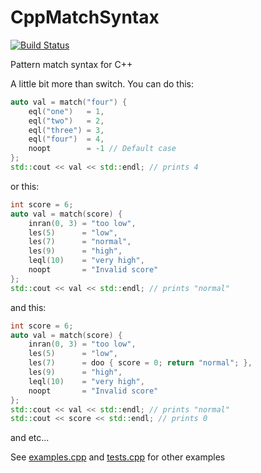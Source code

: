CppMatchSyntax
==============

[![Build Status](https://travis-ci.com/ptrNine/CppMatchSyntax.svg?branch=master)](https://travis-ci.com/ptrNine/CppMatchSyntax)

Pattern match syntax for C++


A little bit more than switch.
You can do this:
```c++
auto val = match("four") {
    eql("one")   = 1,
    eql("two")   = 2,
    eql("three") = 3,
    eql("four")  = 4,
    noopt        = -1 // Default case
};
std::cout << val << std::endl; // prints 4
```

or this:
```c++
int score = 6;
auto val = match(score) {
    inran(0, 3) = "too low",
    les(5)      = "low",
    les(7)      = "normal",
    les(9)      = "high",
    leql(10)    = "very high",
    noopt       = "Invalid score"
};
std::cout << val << std::endl; // prints "normal"
```

and this:
```c++
int score = 6;
auto val = match(score) {
    inran(0, 3) = "too low",
    les(5)      = "low",
    les(7)      = doo { score = 0; return "normal"; },
    les(9)      = "high",
    leql(10)    = "very high",
    noopt       = "Invalid score"
};
std::cout << val << std::endl; // prints "normal"
std::cout << score << std::endl; // prints 0
```
and etc...

See [examples.cpp](https://github.com/ptrNine/CppMatchSyntax/blob/master/examples.cpp) and
[tests.cpp](https://github.com/ptrNine/CppMatchSyntax/blob/master/tests.cpp)
for other examples
